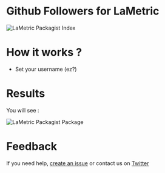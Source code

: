 # Github Followers for LaMetric

![LaMetric Packagist Index](https://raw.githubusercontent.com/pgrimaud/lametric-github-followers/master/images/app.gif)

# How it works ?

- Set your username (ez?)

# Results

You will see : 

![LaMetric Packagist Package](https://raw.githubusercontent.com/pgrimaud/lametric-github-followers/master/images/followers.png)

# Feedback

If you need help, [create an issue](https://github.com/pgrimaud/lametric-github-followers/issues) or contact us on [Twitter](http://twitter.com/pgrimaud_)